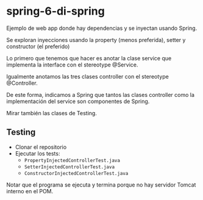 # spring-6-di-spring

Ejemplo de web app donde hay dependencias y se inyectan usando Spring.

Se exploran inyecciones usando la property (menos preferida), setter y constructor (el preferido)

Lo primero que tenemos que hacer es anotar la clase service que implementa la interface con el stereotype @Service.

Igualmente anotamos las tres clases controller con el stereotype @Controller.

De este forma, indicamos a Spring que tantos las clases controller como la implementación del service son componentes de Spring.

Mirar también las clases de Testing.

## Testing

- Clonar el repositorio
- Ejecutar los tests:
  - `PropertyInjectedControllerTest.java`
  - `SetterInjectedControllerTest.java`
  - `ConstructorInjectedControllerTest.java`

Notar que el programa se ejecuta y termina porque no hay servidor Tomcat interno en el POM.
